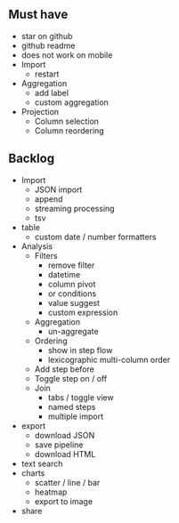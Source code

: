 ## Must have

- star on github
- github readme
- does not work on mobile
- Import
  - restart
- Aggregation
  - add label
  - custom aggregation
- Projection
  - Column selection
  - Column reordering

## Backlog

- Import
  - JSON import
  - append
  - streaming processing
  - tsv
- table
  - custom date / number formatters
- Analysis
  - Filters
    - remove filter
    - datetime
    - column pivot
    - or conditions
    - value suggest
    - custom expression
  - Aggregation
    - un-aggregate
  - Ordering
    - show in step flow
    - lexicographic multi-column order
  - Add step before
  - Toggle step on / off
  - Join
    - tabs / toggle view
    - named steps
    - multiple import
- export
  - download JSON
  - save pipeline
  - download HTML
- text search
- charts
  - scatter / line / bar
  - heatmap
  - export to image
- share
